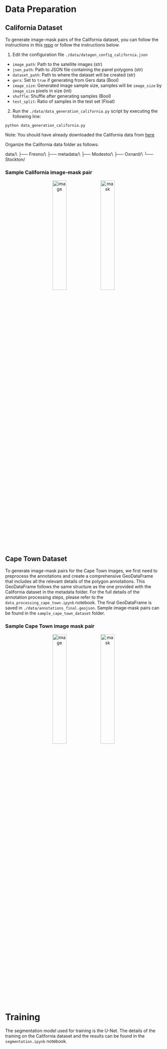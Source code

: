 # Data Preparation

## California Dataset
To generate image-mask pairs of the California dataset, you can follow the instructions in this [repo](https://github.com/A-Stangeland/SolarDetection) or follow the instructions below.

1. Edit the configuration file `./data/datagen_config_california.json` 

* ```image_path```: Path to the satellite images (str)
* ```json_path```: Path to JSON file containing the panel polygons (str)
* ```dataset_path```: Path to where the dataset will be created (str)
* ```gers```: Set to `true` if generating from Gers data (Bool)
* ```image_size```: Generated image sample size, samples will be ```image_size``` by ```image_size``` pixels in size (int)
* ```shuffle```: Shuffle after generating samples (Bool)
* ```test_split```: Ratio of samples in the test set (Float)


2. Run the `./data/data_generation_california.py` script by executing the following line:

```python data_generation_california.py```

Note: You should have already downloaded the California data from [here](https://figshare.com/articles/dataset/Distributed_Solar_Photovoltaic_Array_Location_and_Extent_Data_Set_for_Remote_Sensing_Object_Identification/3385780?backTo=/collections/Full_Collection_Distributed_Solar_Photovoltaic_Array_Location_and_Extent_Data_Set_for_Remote_Sensing_Object_Identification/3255643)

Organize the California data folder as follows:

data/\\
├── Fresno/\\
├── metadata/\\
├── Modesto/\\
├── Oxnard/\\
└── Stockton/

### Sample California image-mask pair
<p align="center">
  <img src="data/sample_california_dataset/i_0.png" alt="image" width="30%" style="display:inline-block;"/>
  <img src="data/sample_california_dataset/m_0.png" alt="mask" width="30%" style="display:inline-block;"/>
</p>



## Cape Town Dataset
To generate image-mask pairs for the Cape Town images, we first need to preprocess the annotations and create a comprehensive GeoDataFrame that includes all the relevant details of the polygon annotations. This GeoDataFrame follows the same structure as the one provided with the California dataset in the metadata folder. For the full details of the annotation processing steps, please refer to the `data_processing_cape_town.ipynb` notebook. The final GeoDataFrame is saved in `./data/annotations_final.geojson`. Sample image-mask pairs can be found in the `sample_cape_town_dataset` folder.


### Sample Cape Town image mask pair 

<p align="center">
  <img src="data/sample_cape_town_dataset/i_W07C_4_8_4.png" alt="image" width="30%" style="display:inline-block;"/>
  <img src="data/sample_cape_town_dataset/m_W07C_4_8_4.png" alt="mask" width="30%" style="display:inline-block;"/>
</p>



# Training 
The segmentation model used for training is the U-Net. The details of the training on the California dataset and the results can be found in the `segmentation.ipynb` notebook.


